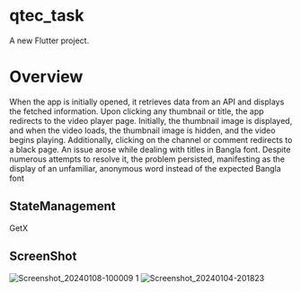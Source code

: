 # qtec_task

A new Flutter project.

# Overview
When the app is initially opened, it retrieves data from an API and displays the fetched information. Upon clicking any thumbnail or title, the app redirects to the video player page. Initially, the thumbnail image is displayed, and when the video loads, the thumbnail image is hidden, and the video begins playing. Additionally, clicking on the channel or comment redirects to a black page. An issue arose while dealing with titles in Bangla font. Despite numerous attempts to resolve it, the problem persisted, manifesting as the display of an unfamiliar, anonymous word instead of the expected Bangla font

## StateManagement
GetX

## ScreenShot
![Screenshot_20240108-100009 1](https://github.com/JimArRafi10/Picture-Gallery/assets/70357675/aade2955-a75c-478b-a820-1bf200887f57)
![Screenshot_20240104-201823](https://github.com/JimArRafi10/Picture-Gallery/assets/70357675/d5177e40-2aff-4663-a3f9-424ed16b7fd5)




